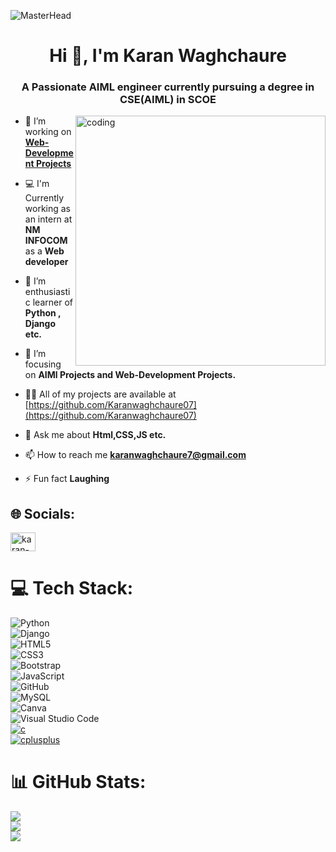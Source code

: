 ![MasterHead](https://media.licdn.com/dms/image/v2/D4D16AQHEH7v51YZBlQ/profile-displaybackgroundimage-shrink_200_800/profile-displaybackgroundimage-shrink_200_800/0/1724420783401?e=1738195200&v=beta&t=Fcn0U-lkWQReKB9RzBqnSM-D3UthC-GSMYv2-fMbt_g)
<h1 align="center">Hi 👋, I'm Karan Waghchaure</h1>
<h3 align="center">A Passionate AIML engineer currently pursuing a degree in CSE(AIML) in SCOE</h3>


<img align="right" alt="coding" width="400" src="https://user-images.githubusercontent.com/75851313/151668395-5591532b-28da-46a6-9476-7c9694bcb60e.gif">

- 🔭 I’m working on **[Web-Development Projects](https://karanwaghchaure07.github.io/Weather_App/)**

- 💻 I'm Currently working as an intern at **NM INFOCOM** as a **Web developer**

- 🌱 I’m enthusiastic learner of **Python , Django etc.**

- 🔭 I’m focusing on **AIMl Projects and Web-Development Projects.**

- 👨‍💻 All of my projects are available at [https://github.com/Karanwaghchaure07](https://github.com/Karanwaghchaure07)

- 💬 Ask me about **Html,CSS,JS etc.**

- 📫 How to reach me **karanwaghchaure7@gmail.com**

- ⚡ Fun fact **Laughing**

 ## 🌐 Socials:
<p align="left">
<a href="https://linkedin.com/in/karan-navnath-waghchaure-405b922a7" target="blank"><img align="center" src="https://raw.githubusercontent.com/rahuldkjain/github-profile-readme-generator/master/src/images/icons/Social/linked-in-alt.svg" alt="karan-navnath-waghchaure-405b922a7" height="30" width="40" /></a>
</p>

 # 💻 Tech Stack:

![Python](https://img.shields.io/badge/-Python-3776AB?style=flat-square&logo=python&logoColor=white)<br>
![Django](https://img.shields.io/badge/django-%23092E20.svg?style=for-the-badge&logo=django&logoColor=white)<br>
![HTML5](https://img.shields.io/badge/-HTML5-E34F26?style=flat-square&logo=html5&logoColor=white)<br>
![CSS3](https://img.shields.io/badge/-CSS3-1572B6?style=flat-square&logo=css3&logoColor=white)<br>
![Bootstrap](https://img.shields.io/badge/bootstrap-%238511FA.svg?style=for-the-badge&logo=bootstrap&logoColor=white)<br>
![JavaScript](https://img.shields.io/badge/-JavaScript-F7DF1E?style=flat-square&logo=javascript&logoColor=black)<br>
![GitHub](https://img.shields.io/badge/-GitHub-181717?style=flat-square&logo=github&logoColor=white)<br>
![MySQL](https://img.shields.io/badge/-MySQL-4479A1?style=flat-square&logo=mysql&logoColor=white)<br>
![Canva](https://img.shields.io/badge/Canva-%2300C4CC.svg?style=for-the-badge&logo=Canva&logoColor=white)<br>
![Visual Studio Code](https://img.shields.io/badge/Visual%20Studio%20Code-0078d7.svg?style=for-the-badge&logo=visual-studio-code&logoColor=white)<br>
</a>
  <a href="https://www.cprogramming.com/" target="_blank" rel="noreferrer">
    <img src="https://img.shields.io/badge/-C-A8B9CC?style=flat-square&logo=c&logoColor=white" alt="c"/>
  </a><br>
  <a href="https://www.w3schools.com/cpp/" target="_blank" rel="noreferrer">
    <img src="https://img.shields.io/badge/-C%2B%2B-00599C?style=flat-square&logo=cplusplus&logoColor=white" alt="cplusplus"/>
  </a>

  # 📊 GitHub Stats:
![](https://github-readme-stats.vercel.app/api?username=karanwaghchaure07&theme=react&hide_border=false&include_all_commits=false&count_private=false)<br/>
![](https://github-readme-streak-stats.herokuapp.com/?user=karanwaghchaure07&theme=react&hide_border=false)<br/>
![](https://github-readme-stats.vercel.app/api/top-langs/?username=karanwaghchaure07&theme=react&hide_border=false&include_all_commits=false&count_private=false&layout=compact)


